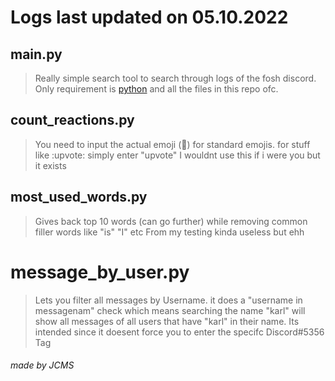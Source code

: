 # Logs last updated on 05.10.2022

## main.py
> Really simple search tool to search through logs of the fosh discord.
> Only requirement is [python](https://www.python.org/downloads/) and all the files in this repo ofc.

## count_reactions.py
> You need to input the actual emoji (🤡) for standard emojis.
> for stuff like :upvote: simply enter "upvote"
> I wouldnt use this if i were you but it exists

## most_used_words.py
> Gives back top 10 words (can go further) while removing common filler words like "is" "I" etc
> From my testing kinda useless but ehh

# message_by_user.py
> Lets you filter all messages by Username.
> it does a "username in messagenam" check which means searching the name "karl" will show all messages of all users that have "karl" in their name.
> Its intended since it doesent force you to enter the specifc Discord#5356 Tag

###### made by JCMS
